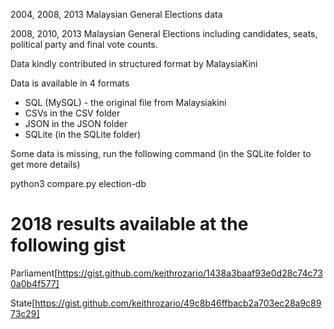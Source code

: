 2004, 2008, 2013 Malaysian General Elections data

2008, 2010, 2013 Malaysian General Elections including candidates, seats, political party and final vote counts. 

Data kindly contributed in structured format by MalaysiaKini

Data is available in 4 formats
+ SQL (MySQL) - the original file from Malaysiakini
+ CSVs in the CSV folder
+ JSON in the JSON folder
+ SQLite (in the SQLite folder)

Some data is missing, run the following command (in the SQLite folder to get more details)

python3 compare.py election-db

# 2018 results available at the following gist
Parliament[https://gist.github.com/keithrozario/1438a3baaf93e0d28c74c730a0b4f577]

State[https://gist.github.com/keithrozario/49c8b46ffbacb2a703ec28a9c8973c29]
